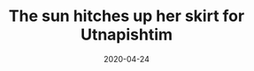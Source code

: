 ---
slug: sun
title: The sun hitches up her skirt for Utnapishtim
order: 3
description: "Sun"
image: sun_0.jpg
date: 2020-04-24
works: [
    { image: "sun_0.jpg", "title": "The sun hitches up her skirt for Utnapishtim", "year": "2021", "dimensions": "120x140", "materials": "Canvas, stretcher bars, dry grass, laser printed image" },
    { image: "sun_1.jpg", "title": "The sun hitches up her skirt for Utnapishtim", "year": "2021", "dimensions": "120x140", "materials": "Canvas, stretcher bars, dry grass, laser printed image" },
    { image: "sun_2.jpg", "title": "The sun hitches up her skirt for Utnapishtim", "year": "2021", "dimensions": "120x140", "materials": "Canvas, stretcher bars, dry grass, laser printed image" },
    { image: "sun_3.jpg", "title": "Untitled", "year": "2021", "dimensions": "50x60", "materials": "Canvas, cotton, acrylic ink, dry grass." },
    { image: "sun_4.jpg", "title": "Untitled", "year": "2021", "dimensions": "50x60", "materials": "Canvas, cotton, acrylic ink, dry grass." },
    { image: "sun_5.jpg", "title": "Untitled", "year": "2021", "dimensions": "80x100", "materials": "Canvas, cotton, acrylic ink, dry grass." },
    { image: "sun_6.jpg", "title": "Untitled", "year": "2021", "dimensions": "80x100", "materials": "Canvas, cotton, acrylic ink, dry grass." },
    { image: "sun_7.jpg", "title": "Untitled", "year": "2021", "dimensions": "80x100", "materials": "Canvas, cotton, acrylic ink, dry grass." }
]
---